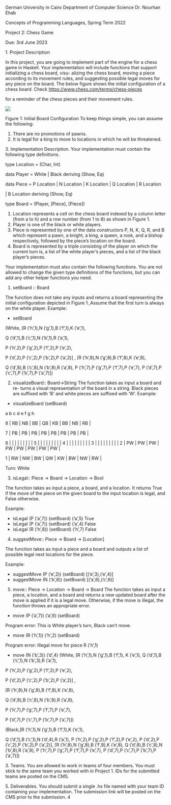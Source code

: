﻿German University in Cairo Department of Computer Science Dr. Nourhan Ehab

Concepts of Programming Languages, Spring Term 2022

Project 2: Chess Game

Due: 3rd June 2023

1\. Project Description

In this project, you are going to implement part of the engine for a chess game in Haskell. Your implementation will include functions that support initializing a chess board, visu- alizing the chess board, moving a piece according to its movement rules, and suggesting possible legal moves for any piece on the board. The below figure shows the initial configuration of a chess board. Check <https://www.chess.com/terms/chess-pieces>

for a reminder of the chess pieces and their movement rules.

![](Aspose.Words.c39a6552-227f-4c5f-bacb-1c2658cc1e17.001.png)

Figure 1: Initial<a name="_page0_x260.37_y526.51"></a> Board Configuration To keep things simple, you can assume the following:

1) There are no promotions of pawns.
1) It is legal for a king to move to locations in which he will be threatened.

3\. Implementation Description. Your implementation must contain the following type definitions.

type Location = (Char, Int)

data Player = White | Black deriving (Show, Eq)

data Piece = P Location | N Location | K Location | Q Location | R Location

| B Location deriving (Show, Eq)

type Board = (Player, [Piece], [Piece])

1) Location represents a cell on the chess board indexed by a column letter (from a to h) and a row number (from 1 to 8) as shown in Figure 1.
1) Player is one of the black or white players.
1) Piece is represented by one of the data constructors P, N, K, Q, R, and B which represent a pawn, a knight, a king, a queen, a rook, and a bishop respectively, followed by the piece’s location on the board.
1) Board is represented by a triple consisting of the player on which the current turn is, a list of the white player’s pieces, and a list of the black player’s pieces.

Your implementation must also contain the following functions. You are not allowed to change the given type definitions of the functions, but you can add any other helper functions you need.

1) setBoard :: Board

The function does not take any inputs and returns a board representing the initial configuration depicted in Figure 1.[ ](#_page0_x260.37_y526.51)Assume that the first turn is always on the white player. Example:

- setBoard

(White, [R (’h’,1),N (’g’,1),B (’f’,1),K (’e’,1),

Q (’d’,1),B (’c’,1),N (’b’,1),R (’a’,1),

P (’h’,2),P (’g’,2),P (’f’,2),P (’e’,2),

P (’d’,2),P (’c’,2),P (’b’,2),P (’a’,2)] , [R (’h’,8),N (’g’,8),B (’f’,8),K (’e’,8),

Q (’d’,8),B (’c’,8),N (’b’,8),R (’a’,8), P (’h’,7),P (’g’,7),P (’f’,7),P (’e’,7), P (’d’,7),P (’c’,7),P (’b’,7),P (’a’,7)])

2) visualizeBoard:: Board->String The function takes as input a board and re- turns a visual representation of the board in a string. Black pieces are suffixed with ’B’ and white pieces are suffixed with ’W’. Example:
- visualizeBoard (setBoard)

a b c d e f g h

8 | RB | NB | BB | QB | KB | BB | NB | RB |

7 | PB | PB | PB | PB | PB | PB | PB | PB |

6 | | | | | | | | | 5 | | | | | | | | | 4 | | | | | | | | | 3 | | | | | | | | | 2 | PW | PW | PW | PW | PW | PW | PW | PW |

1 | RW | NW | BW | QW | KW | BW | NW | RW |

Turn: White

3) isLegal:: Piece -> Board -> Location -> Bool

The function takes as input a piece, a board, and a location. It returns True if the move of the piece on the given board to the input location is legal, and False otherwise.

Example:

- isLegal (P (’a’,7)) (setBoard) (’a’,5) True
- isLegal (P (’a’,7)) (setBoard) (’a’,4) False
- isLegal (R (’h’,8)) (setBoard) (’h’,7) False
4) suggestMove:: Piece -> Board -> [Location]

The function takes as input a piece and a board and outputs a list of possible legal next locations for the piece.

Example:

- suggestMove (P (’e’,2)) (setBoard) [(’e’,3),(’e’,4)]
- suggestMove (N (’b’,8)) (setBoard) [(’a’,6),(’c’,6)]
5) move:: Piece -> Location -> Board -> Board The function takes as input a piece, a location, and a board and returns a new updated board after the move is applied if it is a legal move. Otherwise, if the move is illegal, the function throws an appropriate error.
- move (P (’a’,7)) (’a’,6) (setBoard)

Program error: This is White player’s turn, Black can’t move.

- move (R (’h’,1)) (’h’,2) (setBoard)

Program error: Illegal move for piece R (’h’,1)

- move (N (’b’,3)) (’d’,4) (White, [R (’h’,1),N (’g’,1),B (’f’,1), K (’e’,1), Q (’d’,1),B (’c’,1),N (’b’,3),R (’a’,1),

P (’h’,2),P (’g’,2),P (’f’,2),P (’e’,2),

P (’d’,2),P (’c’,2),P (’b’,2),P (’a’,2)] ,

[R (’h’,8),N (’g’,8),B (’f’,8),K (’e’,8),

Q (’d’,8),B (’c’,8),N (’b’,8),R (’a’,8),

P (’h’,7),P (’g’,7),P (’f’,7),P (’e’,7),

P (’d’,7),P (’c’,7),P (’b’,7),P (’a’,7)])

(Black,[R (’h’,1),N (’g’,1),B (’f’,1),K (’e’,1),

Q (’d’,1),B (’c’,1),N (’d’,4),R (’a’,1), P (’h’,2),P (’g’,2),P (’f’,2),P (’e’,2), P (’d’,2),P (’c’,2),P (’b’,2),P (’a’,2)], [R (’h’,8),N (’g’,8),B (’f’,8),K (’e’,8), Q (’d’,8),B (’c’,8),N (’b’,8),R (’a’,8), P (’h’,7),P (’g’,7),P (’f’,7),P (’e’,7), P (’d’,7),P (’c’,7),P (’b’,7),P (’a’,7)])

3\. Teams. You are allowed to work in teams of four members. You must stick to the same team you worked with in Project 1. IDs for the submitted teams are posted on the CMS.

5\. Deliverables. You should submit a single .hs file named with your team ID containing your implementation. The submission link will be posted on the CMS prior to the submission.
4
